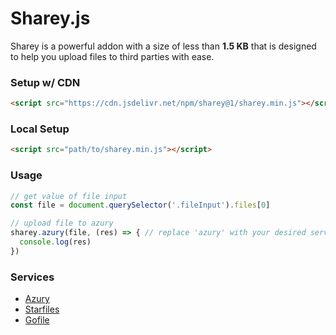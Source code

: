 # Sharey.js

Sharey is a powerful addon with a size of less than **1.5 KB** that is designed to help you upload files to third parties with ease.

### Setup w/ CDN
```HTML
<script src="https://cdn.jsdelivr.net/npm/sharey@1/sharey.min.js"></script>
```

### Local Setup
```HTML
<script src="path/to/sharey.min.js"></script>
```

### Usage
```JavaScript
// get value of file input
const file = document.querySelector('.fileInput').files[0]

// upload file to azury
sharey.azury(file, (res) => { // replace 'azury' with your desired service
  console.log(res)
})
```

### Services
- [Azury](https://azury.gg)
- [Starfiles](https://starfiles.co)
- [Gofile](https://gofile.io)
